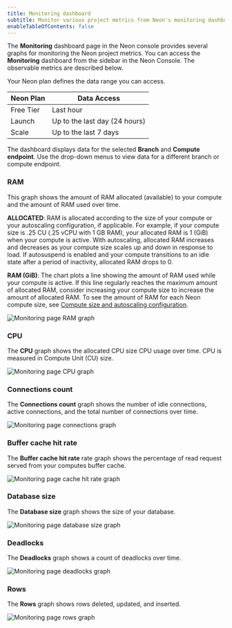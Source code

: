 ```yaml
---
title: Monitoring dashboard
subtitle: Monitor various project metrics from Neon's monitoring dashboard
enableTableOfContents: false
---
```


The **Monitoring** dashboard page in the Neon console provides several graphs for monitoring the Neon project metrics. You can access the **Monitoring** dashboard from the sidebar in the Neon Console. The observable metrics are described below.

Your Neon plan defines the data range you can access.

| Neon Plan | Data Access  |
|-----------|--------------|
| Free Tier | Last hour     |
| Launch    | Up to the last day (24 hours)       |
| Scale     | Up to the last 7 days      |

The dashboard displays data for the selected **Branch** and **Compute endpoint**. Use the drop-down menus to view data for a different branch or compute endpoint.

### RAM

This graph shows the amount of RAM allocated (available) to your compute and the amount of RAM used over time. 

**ALLOCATED**: RAM is allocated according to the size of your compute or your autoscaling configuration, if applicable. For example, if your compute size is .25 CU (.25 vCPU with 1 GB RAM), your allocated RAM is 1 (GiB) when your compute is active. With autoscaling, allocated RAM increases and decreases as your compute size scales up and down in response to load. If autosuspend is enabled and your compute transitions to an idle state after a period of inactivity, allocated RAM drops to 0.

**RAM (GiB)**: The chart plots a line showing the amount of RAM used while your compute is active. If this line regularly reaches the maximum amount of allocated RAM, consider increasing your compute size to increase the amount of allocated RAM. To see the amount of RAM for each Neon compute size, see [Compute size and autoscaling configuration](/docs/manage/endpoints#compute-size-and-autoscaling-configuration).

![Monitoring page RAM graph](/docs/introduction/monitor_ram.png)

### CPU

The **CPU** graph shows the allocated CPU size CPU usage over time. CPU is measured in Compute Unit (CU) size.

![Monitoring page CPU graph](/docs/introduction/monitor_cpu.png)

### Connections count

The **Connections count** graph shows the number of idle connections, active connections, and the total number of connections over time.

![Monitoring page connections graph](/docs/introduction/monitor_connections.png)

### Buffer cache hit rate

The **Buffer cache hit rate** rate graph shows the percentage of read request served from your computes buffer cache.

![Monitoring page cache hit rate graph](/docs/introduction/monitor_cache.png)

### Database size

The **Database size** graph shows the size of your database.

![Monitoring page database size graph](/docs/introduction/monitor_data_size.png)

### Deadlocks

The **Deadlocks** graph shows a count of deadlocks over time.

![Monitoring page deadlocks graph](/docs/introduction/monitor_deadlocks.png)

### Rows

The **Rows** graph shows rows deleted, updated, and inserted.

![Monitoring page rows graph](/docs/introduction/monitor_rows.png)